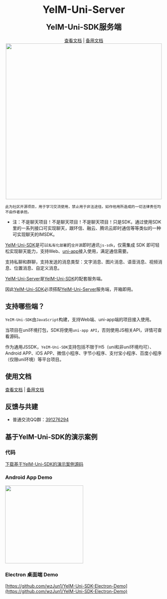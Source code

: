 <p align="center">
    <strong><font size="6">YeIM-Uni-Server</font></strong>
    <br>
    <br>
    <strong><font size="5">YeIM-Uni-SDK服务端</font></strong> 
    <br>
    <br>
    <a target="_blank" href="https://wzjun1.netlify.app/ye_plugins/sdk/yeimunisdk">查看文档</a>
    | <a target="_blank" href="https://wzjun1.github.io/ye_plugins/sdk/yeimunisdk">备用文档</a> 
    <br>
    <img src="https://wzjun1.netlify.app/ye_plugins/code2.png" width="500"/>
</p>

`此为社区开源项目，用于学习交流使用，禁止用于非法途径。如作他用所造成的一切法律责任均不由作者承担。`

- 注：不是聊天项目！不是聊天项目！不是聊天项目！只是SDK，通过使用SDK里的一系列接口可实现聊天，跟环信、融云、腾讯云即时通信等等类似的一种可实现聊天的IMSDK。 

[YeIM-Uni-SDK](https://github.com/wzJun1/YeIM-Uni-SDK)是可以`私有化部署`的`全开源`即时通讯`js-sdk`，仅需集成 SDK 即可轻松实现聊天能力，支持Web、[uni-app](https://uniapp.dcloud.net.cn/)接入使用，满足通信需要。

支持私聊和群聊，支持发送的消息类型：文字消息、图片消息、语音消息、视频消息、位置消息、自定义消息。

[YeIM-Uni-Server](https://github.com/wzJun1/YeIM-Uni-Server)是[YeIM-Uni-SDK](https://github.com/wzJun1/YeIM-Uni-SDK)的配套服务端。

因此[YeIM-Uni-SDK](https://github.com/wzJun1/YeIM-Uni-SDK)必须搭配[YeIM-Uni-Server](https://github.com/wzJun1/YeIM-Uni-Server)服务端，开箱即用。

## 支持哪些端？

`YeIM-Uni-SDK`由`JavaScript`构建，支持Web端、uni-app端的项目接入使用。

当项目在uni环境打包，SDK将使用`uni-app API`，否则使用JS相关API，详情可查看源码。

作为通用JSSDK，`YeIM-Uni-SDK`支持包括不限于H5（uni和非uni环境均可）、Android APP、iOS APP、微信小程序、字节小程序、支付宝小程序、百度小程序（仅限uni环境）等平台项目。

## 使用文档

<a target="_blank" href="https://wzjun1.netlify.app/ye_plugins/sdk/yeimunisdk">查看文档</a>
| <a target="_blank" href="https://wzjun1.github.io/ye_plugins/sdk/yeimunisdk">备用文档</a>

## 反馈与共建

- 普通交流QQ群：[391276294](https://qm.qq.com/cgi-bin/qm/qr?k=hEQnVRj3c1B0gDpD2QJrD7UIfWMzCUuM&jump_from=webapi&authKey=kbrD7NHXGIPaiVb2puw+vJeRCIQSXVhIci7eFvFLBH/UjGt+hrdOk4upK731S+1+)

## 基于YeIM-Uni-SDK的演示案例

### 代码

[下载基于YeIM-Uni-SDK的演示案例源码](https://ext.dcloud.net.cn/plugin?id=10266)

### Android App Demo

<img src="https://www.pgyer.com/app/qrcode/WYbc" width="250" height="250" />

### Electron 桌面端 Demo

[https://github.com/wzJun1/YeIM-Uni-SDK-Electron-Demo](https://github.com/wzJun1/YeIM-Uni-SDK-Electron-Demo)